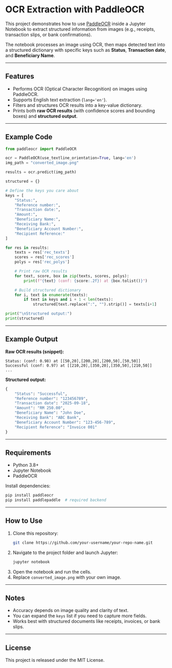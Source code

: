 # OCR Extraction with PaddleOCR

This project demonstrates how to use [PaddleOCR](https://github.com/PaddlePaddle/PaddleOCR) inside a Jupyter Notebook to extract structured information from images (e.g., receipts, transaction slips, or bank confirmations).  

The notebook processes an image using OCR, then maps detected text into a structured dictionary with specific keys such as **Status**, **Transaction date**, and **Beneficiary Name**.

---

## Features

- Performs OCR (Optical Character Recognition) on images using PaddleOCR.
- Supports English text extraction (`lang='en'`).
- Filters and structures OCR results into a key-value dictionary.
- Prints both **raw OCR results** (with confidence scores and bounding boxes) and **structured output**.

---

## Example Code

```python
from paddleocr import PaddleOCR

ocr = PaddleOCR(use_textline_orientation=True, lang='en')
img_path = "converted_image.png"

results = ocr.predict(img_path)

structured = {}

# Define the keys you care about
keys = [
    "Status:",
    "Reference number:",
    "Transaction date:",
    "Amount:",
    "Beneficiary Name:",
    "Receiving Bank:",
    "Beneficiary Account Number:",
    "Recipient Reference:"
]

for res in results:
    texts = res['rec_texts']
    scores = res['rec_scores']
    polys = res['rec_polys']

    # Print raw OCR results
    for text, score, box in zip(texts, scores, polys):
        print(f"{text} (conf: {score:.2f}) at {box.tolist()}")

    # Build structured dictionary
    for i, text in enumerate(texts):
        if text in keys and i + 1 < len(texts):
            structured[text.replace(":", "").strip()] = texts[i+1]

print("\nStructured output:")
print(structured)
```

---

## Example Output

**Raw OCR results (snippet):**
```
Status: (conf: 0.98) at [[50,20],[200,20],[200,50],[50,50]]
Successful (conf: 0.97) at [[210,20],[350,20],[350,50],[210,50]]
...
```

**Structured output:**
```python
{
    "Status": "Successful",
    "Reference number": "123456789",
    "Transaction date": "2025-09-18",
    "Amount": "RM 250.00",
    "Beneficiary Name": "John Doe",
    "Receiving Bank": "ABC Bank",
    "Beneficiary Account Number": "123-456-789",
    "Recipient Reference": "Invoice 001"
}
```

---

## Requirements

- Python 3.8+
- Jupyter Notebook
- PaddleOCR

Install dependencies:
```bash
pip install paddleocr
pip install paddlepaddle  # required backend
```

---

## How to Use

1. Clone this repository:
   ```bash
   git clone https://github.com/your-username/your-repo-name.git
   ```
2. Navigate to the project folder and launch Jupyter:
   ```bash
   jupyter notebook
   ```
3. Open the notebook and run the cells.
4. Replace `converted_image.png` with your own image.

---

## Notes

- Accuracy depends on image quality and clarity of text.
- You can expand the `keys` list if you need to capture more fields.
- Works best with structured documents like receipts, invoices, or bank slips.

---

## License

This project is released under the MIT License.
